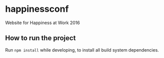 # happinessconf

Website for Happiness at Work 2016

## How to run the project

Run ``npm install`` while developing, to install all build system dependencies. 